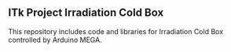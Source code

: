 ## ITk Project Irradiation Cold Box
This repository includes code and libraries for Irradiation Cold Box controlled by Arduino MEGA.
